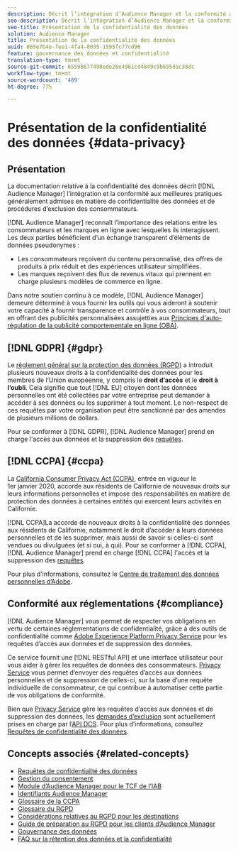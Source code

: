 ```yaml
---
description: Décrit l’intégration d’Audience Manager et la conformité aux bonnes pratiques généralement admises en ce qui concerne la confidentialité des consommateurs et les procédures d’opposition.
seo-description: Décrit l’intégration d’Audience Manager et la conformité aux bonnes pratiques généralement admises en ce qui concerne la confidentialité des consommateurs et les procédures d’opposition.
seo-title: Présentation de la confidentialité des données
solution: Audience Manager
title: Présentation de la confidentialité des données
uuid: 865e7b4e-fee1-4fa4-8035-1595fc77cd96
feature: gouvernance des données et confidentialité
translation-type: tm+mt
source-git-commit: 65598677498ede26e4961cd4849c9b655dac38dc
workflow-type: tm+mt
source-wordcount: '489'
ht-degree: 77%

---
```



# Présentation de la confidentialité des données {#data-privacy}

## Présentation

La documentation relative à la confidentialité des données décrit [!DNL Audience Manager] l’intégration et la conformité aux meilleures pratiques généralement admises en matière de confidentialité des données et de procédures d’exclusion des consommateurs.

[!DNL Audience Manager] reconnaît l’importance des relations entre les consommateurs et les marques en ligne avec lesquelles ils interagissent. Les deux parties bénéficient d’un échange transparent d’éléments de données pseudonymes :

* Les consommateurs reçoivent du contenu personnalisé, des offres de produits à prix réduit et des expériences utilisateur simplifiées.
* Les marques reçoivent des flux de revenus vitaux qui prennent en charge plusieurs modèles de commerce en ligne.

Dans notre soutien continu à ce modèle, [!DNL Audience Manager] demeure déterminé à vous fournir les outils qui vous aideront à soutenir votre capacité à fournir transparence et contrôle à vos consommateurs, tout en offrant des publicités personnalisées assujetties aux [Principes d&#39;auto-régulation de la publicité comportementale en ligne (OBA)](https://www.iab.com/news/self-regulatory-principles-for-online-behavioral-advertising/).

## [!DNL GDPR] {#gdpr}

Le [règlement général sur la protection des données (RGPD)](https://gdpr.eu/data-privacy/) a introduit plusieurs nouveaux droits à la confidentialité des données pour les membres de l’Union européenne, y compris le **droit d’accès** et le **droit à l’oubli**. Cela signifie que tout [!DNL EU] citoyen dont les données personnelles ont été collectées par votre entreprise peut demander à accéder à ses données ou les supprimer à tout moment. Le non-respect de ces requêtes par votre organisation peut être sanctionné par des amendes de plusieurs millions de dollars.

Pour se conformer à [!DNL GDPR], [!DNL Audience Manager] prend en charge l&#39;accès aux données et la suppression des [requêtes](data-privacy-requests.md).

## [!DNL CCPA] {#ccpa}

La [California Consumer Privacy Act (CCPA)](https://www.caprivacy.org/about), entrée en vigueur le 1er janvier 2020, accorde aux résidents de Californie de nouveaux droits sur leurs informations personnelles et impose des responsabilités en matière de protection des données à certaines entités qui exercent leurs activités en Californie.

[!DNL CCPA]La accorde de nouveaux droits à la confidentialité des données aux résidents de Californie, notamment le droit d’accéder à leurs données personnelles et de les supprimer, mais aussi de savoir si celles-ci sont vendues ou divulguées (et si oui, à qui). Pour se conformer à [!DNL CCPA], [!DNL Audience Manager] prend en charge [!DNL CCPA] l&#39;accès et la suppression des [requêtes](data-privacy-requests.md).

Pour plus d’informations, consultez le [Centre de traitement des données personnelles d’Adobe](https://www.adobe.com/fr/privacy/opt-out.html).

## Conformité aux réglementations {#compliance}

[!DNL Audience Manager] vous permet de respecter vos obligations en vertu de certaines réglementations de confidentialité, grâce à des outils de confidentialité comme [Adobe Experience Platform Privacy Service](https://docs.adobe.com/content/help/fr-FR/experience-platform/privacy/home.html) pour les requêtes d’accès aux données et de suppression des données.

Ce service fournit une [!DNL RESTful API] et une interface utilisateur pour vous aider à gérer les requêtes de données des consommateurs. [Privacy Service](https://www.adobe.io/apis/experienceplatform/home/services/privacy-service.html) vous permet d’envoyer des requêtes d’accès aux données personnelles et de suppression de celles-ci, sur la base d’une requête individuelle de consommateur, ce qui contribue à automatiser cette partie de vos obligations de conformité.

Bien que [Privacy Service](https://www.adobe.io/apis/experienceplatform/home/services/privacy-service.html) gère les requêtes d’accès aux données et de suppression des données, les [demandes d’exclusion](data-privacy-requests.md#opt-out-requests) sont actuellement prises en charge par l’[API DCS](../../api/dcs-intro/dcs-api-reference/dcs-api-reference-overview.md). Pour plus d’informations, consultez [Requêtes de confidentialité des données](data-privacy-requests.md).

## Concepts associés {#related-concepts}

* [Requêtes de confidentialité des données](data-privacy-requests.md)
* [Gestion du consentement](data-privacy-consent.md)
* [Module d’Audience Manager pour le TCF de l’IAB](aam-iab-plugin.md)
* [Identifiants Audience Manager](data-privacy-ids.md)
* [Glossaire de la CCPA](aam-ccpa-glossary.md)
* [Glossaire du RGPD](aam-gdpr-glossary.md)
* [Considérations relatives au RGPD pour les destinations](aam-gdpr-partners.md)
* [Guide de préparation au RGPD pour les clients d’Audience Manager](aam-gdpr-readiness.md)
* [Gouvernance des données](data-governance.md)
* [FAQ sur la rétention des données et la confidentialité](../../faq/faq-privacy.md)